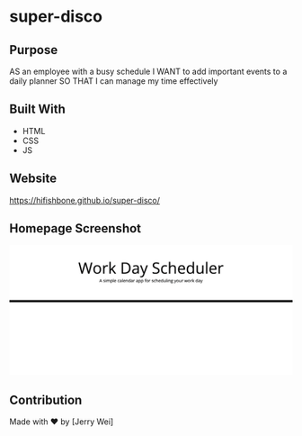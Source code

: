 # super-disco

## Purpose
AS an employee with a busy schedule
I WANT to add important events to a daily planner
SO THAT I can manage my time effectively

## Built With
* HTML
* CSS
* JS

## Website
https://hifishbone.github.io/super-disco/

## Homepage Screenshot
![Alt text](/assets/images/homepage.jpg?raw=true "Homepage")

## Contribution
Made with ❤️ by [Jerry Wei]